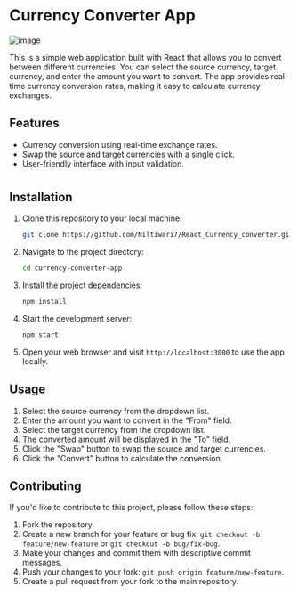 # Currency Converter App
![image](https://github.com/Niltiwari7/React_Currency_converter/assets/93751356/68dd892e-1c28-4747-a823-04d1e1084bca)


This is a simple web application built with React that allows you to convert between different currencies. You can select the source currency, target currency, and enter the amount you want to convert. The app provides real-time currency conversion rates, making it easy to calculate currency exchanges.

## Features

- Currency conversion using real-time exchange rates.
- Swap the source and target currencies with a single click.
- User-friendly interface with input validation.

#

## Installation

1. Clone this repository to your local machine:

   ```bash
   git clone https://github.com/Niltiwari7/React_Currency_converter.git
   ```

2. Navigate to the project directory:

   ```bash
   cd currency-converter-app
   ```

3. Install the project dependencies:

   ```bash
   npm install
   ```

4. Start the development server:

   ```bash
   npm start
   ```

5. Open your web browser and visit `http://localhost:3000` to use the app locally.

## Usage

1. Select the source currency from the dropdown list.
2. Enter the amount you want to convert in the "From" field.
3. Select the target currency from the dropdown list.
4. The converted amount will be displayed in the "To" field.
5. Click the "Swap" button to swap the source and target currencies.
6. Click the "Convert" button to calculate the conversion.

## Contributing

If you'd like to contribute to this project, please follow these steps:

1. Fork the repository.
2. Create a new branch for your feature or bug fix: `git checkout -b feature/new-feature` or `git checkout -b bug/fix-bug`.
3. Make your changes and commit them with descriptive commit messages.
4. Push your changes to your fork: `git push origin feature/new-feature`.
5. Create a pull request from your fork to the main repository.






